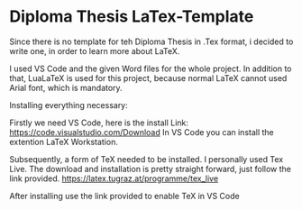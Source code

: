 # Diploma Thesis LaTex-Template

Since there is no template for teh Diploma Thesis in .Tex format, i decided to write one, in order to learn more about LaTeX.

I used VS Code and the given Word files for the whole project. In addition to that, LuaLaTeX is used for this project, because normal LaTeX cannot used Arial font, which is mandatory.

Installing everything necessary:

Firstly we need VS Code, here is the install Link: https://code.visualstudio.com/Download
In VS Code you can install the extention LaTeX Workstation.

Subsequently, a form of TeX needed to be installed. I personally used Tex Live. The download and installation is pretty straight forward, just follow the link provided.
https://latex.tugraz.at/programme/tex_live

After installing use the link provided to enable TeX in VS Code

